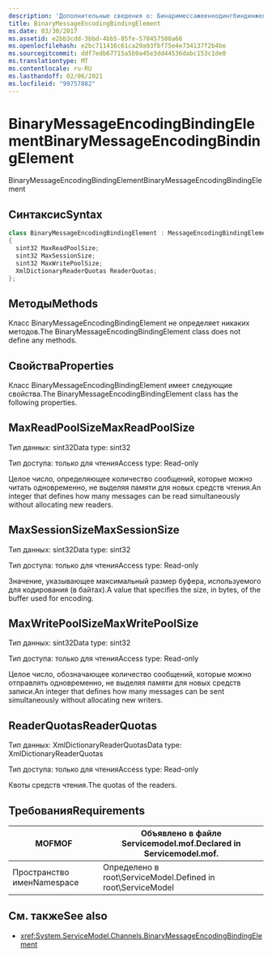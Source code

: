 ```yaml
---
description: 'Дополнительные сведения о: Бинаримессажеенкодингбиндинжелемент'
title: BinaryMessageEncodingBindingElement
ms.date: 03/30/2017
ms.assetid: e2bb3cdd-3bbd-4bb5-85fe-570457500a66
ms.openlocfilehash: e2bc711416c61ca29a93fbf75e4e734137f2b4be
ms.sourcegitcommit: ddf7edb67715a5b9a45e3dd44536dabc153c1de0
ms.translationtype: MT
ms.contentlocale: ru-RU
ms.lasthandoff: 02/06/2021
ms.locfileid: "99757882"
---
```

# <a name="binarymessageencodingbindingelement"></a><span data-ttu-id="c886a-103">BinaryMessageEncodingBindingElement</span><span class="sxs-lookup"><span data-stu-id="c886a-103">BinaryMessageEncodingBindingElement</span></span>

<span data-ttu-id="c886a-104">BinaryMessageEncodingBindingElement</span><span class="sxs-lookup"><span data-stu-id="c886a-104">BinaryMessageEncodingBindingElement</span></span>  
  
## <a name="syntax"></a><span data-ttu-id="c886a-105">Синтаксис</span><span class="sxs-lookup"><span data-stu-id="c886a-105">Syntax</span></span>  
  
```csharp  
class BinaryMessageEncodingBindingElement : MessageEncodingBindingElement  
{  
  sint32 MaxReadPoolSize;  
  sint32 MaxSessionSize;  
  sint32 MaxWritePoolSize;  
  XmlDictionaryReaderQuotas ReaderQuotas;  
};  
```  
  
## <a name="methods"></a><span data-ttu-id="c886a-106">Методы</span><span class="sxs-lookup"><span data-stu-id="c886a-106">Methods</span></span>  

 <span data-ttu-id="c886a-107">Класс BinaryMessageEncodingBindingElement не определяет никаких методов.</span><span class="sxs-lookup"><span data-stu-id="c886a-107">The BinaryMessageEncodingBindingElement class does not define any methods.</span></span>  
  
## <a name="properties"></a><span data-ttu-id="c886a-108">Свойства</span><span class="sxs-lookup"><span data-stu-id="c886a-108">Properties</span></span>  

 <span data-ttu-id="c886a-109">Класс BinaryMessageEncodingBindingElement имеет следующие свойства.</span><span class="sxs-lookup"><span data-stu-id="c886a-109">The BinaryMessageEncodingBindingElement class has the following properties.</span></span>  
  
## <a name="maxreadpoolsize"></a><span data-ttu-id="c886a-110">MaxReadPoolSize</span><span class="sxs-lookup"><span data-stu-id="c886a-110">MaxReadPoolSize</span></span>  

 <span data-ttu-id="c886a-111">Тип данных: sint32</span><span class="sxs-lookup"><span data-stu-id="c886a-111">Data type: sint32</span></span>  
  
 <span data-ttu-id="c886a-112">Тип доступа: только для чтения</span><span class="sxs-lookup"><span data-stu-id="c886a-112">Access type: Read-only</span></span>  
  
 <span data-ttu-id="c886a-113">Целое число, определяющее количество сообщений, которые можно читать одновременно, не выделяя памяти для новых средств чтения.</span><span class="sxs-lookup"><span data-stu-id="c886a-113">An integer that defines how many messages can be read simultaneously without allocating new readers.</span></span>  
  
## <a name="maxsessionsize"></a><span data-ttu-id="c886a-114">MaxSessionSize</span><span class="sxs-lookup"><span data-stu-id="c886a-114">MaxSessionSize</span></span>  

 <span data-ttu-id="c886a-115">Тип данных: sint32</span><span class="sxs-lookup"><span data-stu-id="c886a-115">Data type: sint32</span></span>  
  
 <span data-ttu-id="c886a-116">Тип доступа: только для чтения</span><span class="sxs-lookup"><span data-stu-id="c886a-116">Access type: Read-only</span></span>  
  
 <span data-ttu-id="c886a-117">Значение, указывающее максимальный размер буфера, используемого для кодирования (в байтах).</span><span class="sxs-lookup"><span data-stu-id="c886a-117">A value that specifies the size, in bytes, of the buffer used for encoding.</span></span>  
  
## <a name="maxwritepoolsize"></a><span data-ttu-id="c886a-118">MaxWritePoolSize</span><span class="sxs-lookup"><span data-stu-id="c886a-118">MaxWritePoolSize</span></span>  

 <span data-ttu-id="c886a-119">Тип данных: sint32</span><span class="sxs-lookup"><span data-stu-id="c886a-119">Data type: sint32</span></span>  
  
 <span data-ttu-id="c886a-120">Тип доступа: только для чтения</span><span class="sxs-lookup"><span data-stu-id="c886a-120">Access type: Read-only</span></span>  
  
 <span data-ttu-id="c886a-121">Целое число, обозначающее количество сообщений, которые можно отправлять одновременно, не выделяя памяти для новых средств записи.</span><span class="sxs-lookup"><span data-stu-id="c886a-121">An integer that defines how many messages can be sent simultaneously without allocating new writers.</span></span>  
  
## <a name="readerquotas"></a><span data-ttu-id="c886a-122">ReaderQuotas</span><span class="sxs-lookup"><span data-stu-id="c886a-122">ReaderQuotas</span></span>  

 <span data-ttu-id="c886a-123">Тип данных: XmlDictionaryReaderQuotas</span><span class="sxs-lookup"><span data-stu-id="c886a-123">Data type: XmlDictionaryReaderQuotas</span></span>  
  
 <span data-ttu-id="c886a-124">Тип доступа: только для чтения</span><span class="sxs-lookup"><span data-stu-id="c886a-124">Access type: Read-only</span></span>  
  
 <span data-ttu-id="c886a-125">Квоты средств чтения.</span><span class="sxs-lookup"><span data-stu-id="c886a-125">The quotas of the readers.</span></span>  
  
## <a name="requirements"></a><span data-ttu-id="c886a-126">Требования</span><span class="sxs-lookup"><span data-stu-id="c886a-126">Requirements</span></span>  
  
|<span data-ttu-id="c886a-127">MOF</span><span class="sxs-lookup"><span data-stu-id="c886a-127">MOF</span></span>|<span data-ttu-id="c886a-128">Объявлено в файле Servicemodel.mof.</span><span class="sxs-lookup"><span data-stu-id="c886a-128">Declared in Servicemodel.mof.</span></span>|  
|---------|-----------------------------------|  
|<span data-ttu-id="c886a-129">Пространство имен</span><span class="sxs-lookup"><span data-stu-id="c886a-129">Namespace</span></span>|<span data-ttu-id="c886a-130">Определено в root\ServiceModel.</span><span class="sxs-lookup"><span data-stu-id="c886a-130">Defined in root\ServiceModel</span></span>|  
  
## <a name="see-also"></a><span data-ttu-id="c886a-131">См. также</span><span class="sxs-lookup"><span data-stu-id="c886a-131">See also</span></span>

- <xref:System.ServiceModel.Channels.BinaryMessageEncodingBindingElement>
